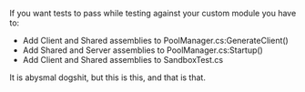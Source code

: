 ﻿If you want tests to pass while testing against your custom module you have to:
* Add Client and Shared assemblies to PoolManager.cs:GenerateClient()
* Add Shared and Server assemblies to PoolManager.cs:Startup()
* Add Client and Shared assemblies to SandboxTest.cs

It is abysmal dogshit, but this is this, and that is that.
